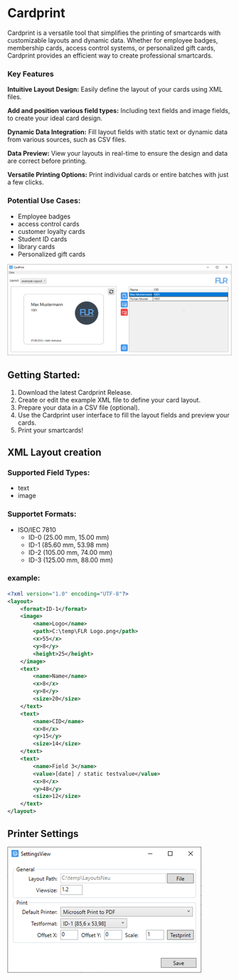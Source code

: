 # Cardprint
Cardprint is a versatile tool that simplifies the printing of smartcards with customizable layouts and dynamic data.
Whether for employee badges, membership cards, access control systems, or personalized gift cards, Cardprint provides an efficient way to create professional smartcards.



### Key Features
__Intuitive Layout Design:__ Easily define the layout of your cards using XML files. 

__Add and position various field types:__ Including text fields and image fields, to create your ideal card design.

__Dynamic Data Integration:__ Fill layout fields with static text or dynamic data from various sources, such as CSV files.

__Data Preview:__ View your layouts in real-time to ensure the design and data are correct before printing.

__Versatile Printing Options:__ Print individual cards or entire batches with just a few clicks.


### Potential Use Cases:
- Employee badges 
- access control cards
- customer loyalty cards
- Student ID cards
- library cards
- Personalized gift cards


![Main View1](https://raw.githubusercontent.com/FlorianRedl/Cardprint/master/Screenshots/MainView1.png)


## Getting Started:
1. Download the latest Cardprint Release.
2. Create or edit the example XML file to define your card layout.
3. Prepare your data in a CSV file (optional).
4. Use the Cardprint user interface to fill the layout fields and preview your cards.
5. Print your smartcards!


## XML Layout creation
### Supported Field Types:
- text
- image
  
### Supportet Formats:
- ISO/IEC 7810
  - ID-0 (25.00 mm, 15.00 mm)
  - ID-1 (85.60 mm, 53.98 mm)
  - ID-2 (105.00 mm, 74.00 mm)
  - ID-3 (125.00 mm, 88.00 mm)

### example:
```xml
<?xml version="1.0" encoding="UTF-8"?>
<layout>
    <format>ID-1</format>
    <image>
        <name>Logo</name>
        <path>C:\temp\FLR Logo.png</path>
        <x>55</x>
        <y>8</y>
        <height>25</height>
    </image>
    <text>
        <name>Name</name>
        <x>8</x>
        <y>8</y>
        <size>20</size>
    </text>
    <text>
        <name>CID</name>
        <x>8</x>
        <y>15</y>
        <size>14</size>
    </text>
    <text>
        <name>Field 3</name>
        <value>[date] / static testvalue</value>
        <x>8</x>
        <y>48</y>
        <size>12</size>
    </text>
</layout>
```

## Printer Settings
![Settings View](https://raw.githubusercontent.com/FlorianRedl/Cardprint/master/Screenshots/CardPrint_Settings.PNG)
